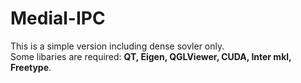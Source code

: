 # Medial-IPC
 This is a simple version including dense sovler only.  
Some libaries are required: **QT, Eigen, QGLViewer, CUDA, Inter mkl, Freetype**.
